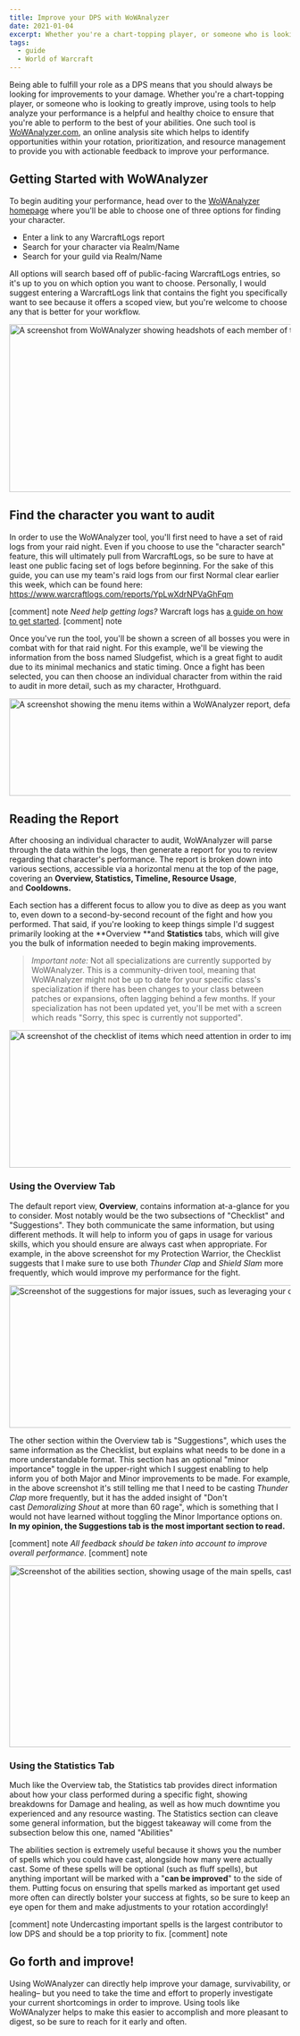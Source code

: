 ```yaml
---
title: Improve your DPS with WoWAnalyzer
date: 2021-01-04
excerpt: Whether you're a chart-topping player, or someone who is looking to greatly improve, using tools to help analyze your performance is a helpful and healthy choice to ensure that you're able to perform to the best of your abilities.
tags:
  - guide
  - World of Warcraft
---
```


Being able to fulfill your role as a DPS means that you should always be looking for improvements to your damage. Whether you're a chart-topping player, or someone who is looking to greatly improve, using tools to help analyze your performance is a helpful and healthy choice to ensure that you're able to perform to the best of your abilities. One such tool is <a href="https://wowanalyzer.com/" target="_blank" rel="noopener">WoWAnalyzer.com</a>, an online analysis site which helps to identify opportunities within your rotation, prioritization, and resource management to provide you with actionable feedback to improve your performance.

## Getting Started with WoWAnalyzer
To begin auditing your performance, head over to the <a href="https://wowanalyzer.com/" target="_blank" rel="noopener">WoWAnalyzer homepage</a> where you'll be able to choose one of three options for finding your character.

- Enter a link to any WarcraftLogs report
- Search for your character via Realm/Name
- Search for your guild via Realm/Name

All options will search based off of public-facing WarcraftLogs entries, so it's up to you on which option you want to choose. Personally, I would suggest entering a WarcraftLogs link that contains the fight you specifically want to see because it offers a scoped view, but you're welcome to choose any that is better for your workflow.

<img class="alignnone wp-image-949 size-full" src="https://hrothmar.com/wp-content/uploads/2021/01/wow_analyzer_toon_selection.jpeg" alt="A screenshot from WoWAnalyzer showing headshots of each member of the raid within the logs. They are color-coded by role and lined up like a series of baseball cards." width="1200" height="300" />

## Find the character you want to audit
In order to use the WoWAnalyzer tool, you'll first need to have a set of raid logs from your raid night. Even if you choose to use the "character search" feature, this will ultimately pull from WarcraftLogs, so be sure to have at least one public facing set of logs before beginning. For the sake of this guide, you can use my team's raid logs from our first Normal clear earlier this week, which can be found here: <a href="https://www.warcraftlogs.com/reports/YpLwXdrNPVaGhFqm">https://www.warcraftlogs.com/reports/YpLwXdrNPVaGhFqm</a>

[comment] note
*Need help getting logs?* Warcraft logs has <a href="https://www.warcraftlogs.com/help/start" target="_blank" rel="noopener">a guide on how to get started</a>.
[comment] note

Once you've run the tool, you'll be shown a screen of all bosses you were in combat with for that raid night. For this example, we'll be viewing the information from the boss named Sludgefist, which is a great fight to audit due to its minimal mechanics and static timing. Once a fight has been selected, you can then choose an individual character from within the raid to audit in more detail, such as my character, Hrothguard.

<img class="alignnone wp-image-951 size-full" src="https://hrothmar.com/wp-content/uploads/2021/01/wow_analyzer_menu.jpeg" alt="A screenshot showing the menu items within a WoWAnalyzer report, defaulting to " width="1200" height="174" />

## Reading the Report
After choosing an individual character to audit, WoWAnalyzer will parse through the data within the logs, then generate a report for you to review regarding that character's performance. The report is broken down into various sections, accessible via a horizontal menu at the top of the page, covering an **Overview, Statistics, Timeline, Resource Usage**, and **Cooldowns.**

Each section has a different focus to allow you to dive as deep as you want to, even down to a second-by-second recount of the fight and how you performed. That said, if you're looking to keep things simple I'd suggest primarily looking at the **Overview **and **Statistics** tabs, which will give you the bulk of information needed to begin making improvements.

> *Important note:* Not all specializations are currently supported by WoWAnalyzer. This is a community-driven tool, meaning that WoWAnalyzer might not be up to date for your specific class's specialization if there has been changes to your class between patches or expansions, often lagging behind a few months. If your specialization has not been updated yet, you'll be met with a screen which reads "Sorry, this spec is currently not supported".

<img class="alignnone wp-image-952 size-full" src="https://hrothmar.com/wp-content/uploads/2021/01/wow_analyzer-checklist.jpeg" alt="A screenshot of the checklist of items which need attention in order to improve performance." width="1200" height="246" />

### Using the Overview Tab
The default report view, **Overview**, contains information at-a-glance for you to consider. Most notably would be the two subsections of "Checklist" and "Suggestions". They both communicate the same information, but using different methods. It will help to inform you of gaps in usage for various skills, which you should ensure are always cast when appropriate. For example, in the above screenshot for my Protection Warrior, the Checklist suggests that I make sure to use both *Thunder Clap* and *Shield Slam* more frequently, which would improve my performance for the fight.

<img class="alignnone wp-image-953 size-full" src="https://hrothmar.com/wp-content/uploads/2021/01/wow_analyzer-suggestions.jpeg" alt="Screenshot of the suggestions for major issues, such as leveraging your class abilities and resource management." width="1200" height="255" />

The other section within the Overview tab is "Suggestions", which uses the same information as the Checklist, but explains what needs to be done in a more understandable format. This section has an optional "minor importance" toggle in the upper-right which I suggest enabling to help inform you of both Major and Minor improvements to be made. For example, in the above screenshot it's still telling me that I need to be casting *Thunder Clap* more frequently, but it has the added insight of "Don't cast *Demoralizing Shout* at more than 60 rage", which is something that I would not have learned without toggling the Minor Importance options on. **In my opinion, the Suggestions tab is the most important section to read.**

[comment] note
*All feedback should be taken into account to improve overall performance.*
[comment] note

<img class="alignnone wp-image-955 size-full" src="https://hrothmar.com/wp-content/uploads/2021/01/wow_analyzer-abilities.jpeg" alt="Screenshot of the abilities section, showing usage of the main spells, casts per minute, and time spent on cooldown." width="1200" height="325" />

### Using the Statistics Tab
Much like the Overview tab, the Statistics tab provides direct information about how your class performed during a specific fight, showing breakdowns for Damage and healing, as well as how much downtime you experienced and any resource wasting. The Statistics section can cleave some general information, but the biggest takeaway will come from the subsection below this one, named "Abilities"

The abilities section is extremely useful because it shows you the number of spells which you could have cast, alongside how many were actually cast. Some of these spells will be optional (such as fluff spells), but anything important will be marked with a "**can be improved**" to the side of them. Putting focus on ensuring that spells marked as important get used more often can directly bolster your success at fights, so be sure to keep an eye open for them and make adjustments to your rotation accordingly!

[comment] note
Undercasting important spells is the largest contributor to low DPS and should be a top priority to fix.
[comment] note

## Go forth and improve!
Using WoWAnalyzer can directly help improve your damage, survivability, or healing– but you need to take the time and effort to properly investigate your current shortcomings in order to improve. Using tools like WoWAnalyzer helps to make this easier to accomplish and more pleasant to digest, so be sure to reach for it early and often.
